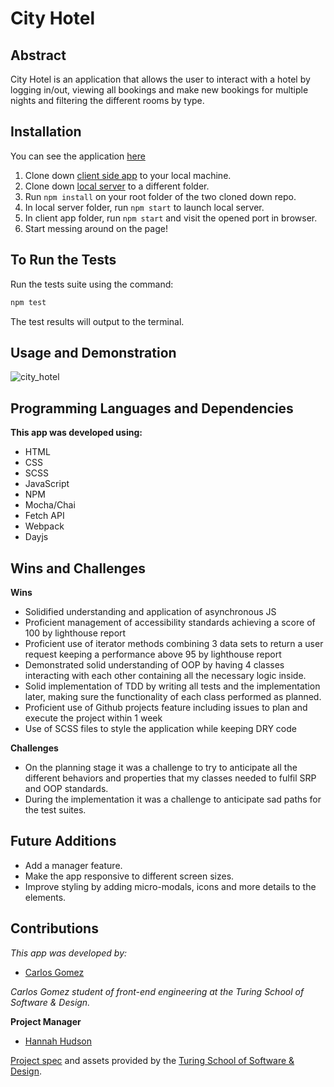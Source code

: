 # City Hotel

## Abstract

City Hotel is an application that allows the user to interact with a hotel by logging in/out, viewing all bookings and make new bookings for multiple nights and filtering the different rooms by type.

## Installation

You can see the application [here](https://karmacarlos.github.io/overlook-2021/)

1. Clone down [client side app](https://github.com/karmacarlos/overlook-2021) to your local machine.
2. Clone down [local server](https://github.com/turingschool-examples/overlook-api) to a different folder.
3. Run `npm install` on your root folder of the two cloned down repo.
4. In local server folder, run `npm start` to launch local server.
5. In client app folder, run `npm start` and visit the opened port in browser.
6. Start messing around on the page!

## To Run the Tests

Run the tests suite using the command:

```bash
npm test
```

The test results will output to the terminal.

## Usage and Demonstration

   ![city_hotel](https://user-images.githubusercontent.com/81398850/142969782-a65e1025-7fbf-4cef-bbbc-f6ad9aae8b63.gif)


## Programming Languages and Dependencies

**This app was developed using:**

- HTML
- CSS
- SCSS
- JavaScript
- NPM
- Mocha/Chai 
- Fetch API
- Webpack
- Dayjs

## Wins and Challenges

**Wins**

- Solidified understanding and application of asynchronous JS
- Proficient management of accessibility standards achieving a score of 100 by lighthouse report
- Proficient use of iterator methods combining 3 data sets to return a user request keeping a performance above 95 by lighthouse report
- Demonstrated solid understanding of OOP by having 4 classes interacting with each other containing all the necessary logic inside.
- Solid implementation of TDD by writing all tests and the implementation later, making sure the functionality of each class performed as planned.
- Proficient use of Github projects feature including issues to plan and execute the project within 1 week
- Use of SCSS files to style the application while keeping DRY code

**Challenges**

- On the planning stage it was a challenge to try to anticipate all the different behaviors and properties that my classes needed to fulfil SRP and OOP standards.
- During the implementation it was a challenge to anticipate sad paths for the test suites.

## Future Additions

- Add a manager feature.
- Make the app responsive to different screen sizes.
- Improve styling by adding micro-modals, icons and more details to the elements.

## Contributions

_This app was developed by:_

- [Carlos Gomez](https://github.com/karmacarlos)

_Carlos Gomez student of front-end engineering at the Turing School of Software & Design._

**Project Manager**

- [Hannah Hudson](https://github.com/hannahhch)

[Project spec](https://frontend.turing.edu/projects/overlook.html) and assets provided by the [Turing School of Software & Design](https://turing.edu/).
